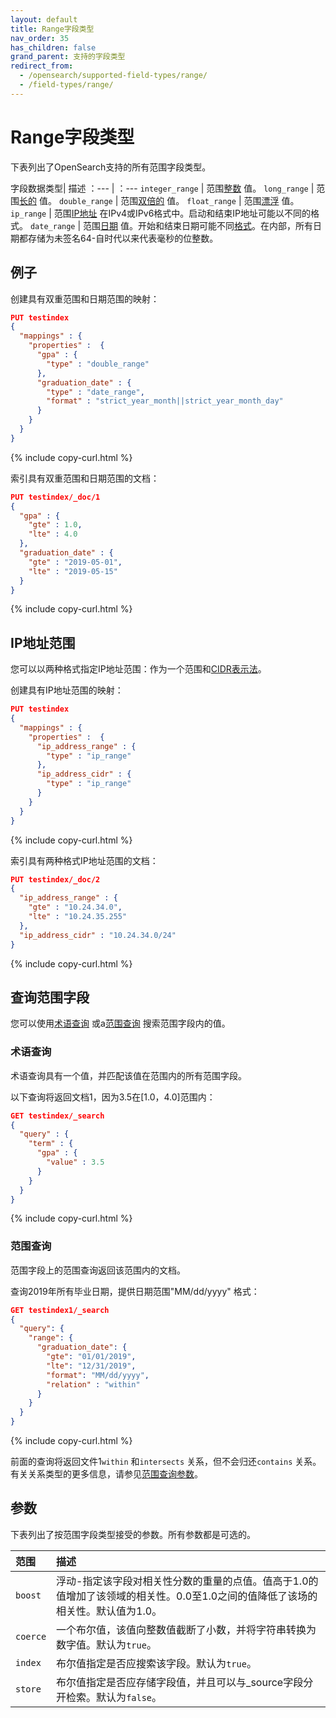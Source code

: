 ```yaml
---
layout: default
title: Range字段类型
nav_order: 35
has_children: false
grand_parent: 支持的字段类型
redirect_from:
  - /opensearch/supported-field-types/range/
  - /field-types/range/
---
```


# Range字段类型

下表列出了OpenSearch支持的所有范围字段类型。

字段数据类型| 描述
：--- | ：---
`integer_range` | 范围[整数]({{site.url}}{{site.baseurl}}/opensearch/supported-field-types/numeric/) 值。
`long_range` | 范围[长的]({{site.url}}{{site.baseurl}}/opensearch/supported-field-types/numeric/) 值。
`double_range` | 范围[双倍的]({{site.url}}{{site.baseurl}}/opensearch/supported-field-types/numeric/) 值。
`float_range` | 范围[漂浮]({{site.url}}{{site.baseurl}}/opensearch/supported-field-types/numeric/) 值。
`ip_range` | 范围[IP地址]({{site.url}}{{site.baseurl}}/opensearch/supported-field-types/ip/) 在IPv4或IPv6格式中。启动和结束IP地址可能以不同的格式。
`date_range` | 范围[日期]({{site.url}}{{site.baseurl}}/opensearch/supported-field-types/date/) 值。开始和结束日期可能不同[格式]({{site.url}}{{site.baseurl}}/opensearch/supported-field-types/date/#formats)。在内部，所有日期都存储为未签名64-自时代以来代表毫秒的位整数。

## 例子

创建具有双重范围和日期范围的映射：

```json
PUT testindex 
{
  "mappings" : {
    "properties" :  {
      "gpa" : {
        "type" : "double_range"
      },
      "graduation_date" : {
        "type" : "date_range",
        "format" : "strict_year_month||strict_year_month_day"
      }
    }
  }
}
```
{% include copy-curl.html %}

索引具有双重范围和日期范围的文档：

```json
PUT testindex/_doc/1
{
  "gpa" : {
    "gte" : 1.0,
    "lte" : 4.0
  },
  "graduation_date" : {
    "gte" : "2019-05-01",
    "lte" : "2019-05-15"
  }
}
```
{% include copy-curl.html %}

## IP地址范围

您可以以两种格式指定IP地址范围：作为一个范围和[CIDR表示法](https://en.wikipedia.org/wiki/Classless_Inter-Domain_Routing#CIDR_notation)。

创建具有IP地址范围的映射：

```json
PUT testindex 
{
  "mappings" : {
    "properties" :  {
      "ip_address_range" : {
        "type" : "ip_range" 
      },
      "ip_address_cidr" : {
        "type" : "ip_range" 
      }
    }
  }
}
```
{% include copy-curl.html %}

索引具有两种格式IP地址范围的文档：

```json
PUT testindex/_doc/2
{
  "ip_address_range" : {
    "gte" : "10.24.34.0",
    "lte" : "10.24.35.255"
  },
  "ip_address_cidr" : "10.24.34.0/24"
}
```
{% include copy-curl.html %}

## 查询范围字段

您可以使用[术语查询](#term-query) 或a[范围查询](#range-query) 搜索范围字段内的值。

### 术语查询

术语查询具有一个值，并匹配该值在范围内的所有范围字段。

以下查询将返回文档1，因为3.5在[1.0，4.0]范围内：

```json
GET testindex/_search
{
  "query" : {
    "term" : {
      "gpa" : {
        "value" : 3.5
      }
    }
  }
}
```
{% include copy-curl.html %}

### 范围查询

范围字段上的范围查询返回该范围内的文档。

查询2019年所有毕业日期，提供日期范围"MM/dd/yyyy" 格式：

```json
GET testindex1/_search
{
  "query": {
    "range": {
      "graduation_date": {
        "gte": "01/01/2019",
        "lte": "12/31/2019",
        "format": "MM/dd/yyyy",
        "relation" : "within"       
      }
    }
  }
}
```
{% include copy-curl.html %}

前面的查询将返回文件1`within` 和`intersects` 关系，但不会归还`contains` 关系。有关关系类型的更多信息，请参见[范围查询参数]({{site.url}}{{site.baseurl}}/query-dsl/term/range#parameters)。

## 参数

下表列出了按范围字段类型接受的参数。所有参数都是可选的。

范围| 描述
:--- | :--- 
`boost` | 浮动-指定该字段对相关性分数的重量的点值。值高于1.0的值增加了该领域的相关性。0.0至1.0之间的值降低了该场的相关性。默认值为1.0。
`coerce` | 一个布尔值，该值向整数值截断了小数，并将字符串转换为数字值。默认为`true`。
`index` | 布尔值指定是否应搜索该字段。默认为`true`。
`store` | 布尔值指定是否应存储字段值，并且可以与_source字段分开检索。默认为`false`。

